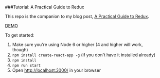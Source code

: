 ###Tutorial: A Practical Guide to Redux

This repo is the companion to my blog post, [A Practical Guide to Redux](http://lorenstewart.me/2016/11/27/a-practical-guide-to-redux/).

[DEMO](http://lorenstewart.me/redux-wanted-list/)

To get started:
 1. Make sure you're using Node 6 or higher (4 and higher will work, though)
 2. `npm install create-react-app -g` (if you don't have it installed already)
 3. `npm install`
 4. `npm run start`
 5. Open [http://localhost:3000/](http://localhost:3000/) in your browser
